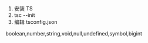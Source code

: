 1. 安装 TS
2. tsc --init
3. 编辑 tsconfig.json


<!-- 原始类型 -->
boolean,number,string,void,null,undefined,symbol,bigint